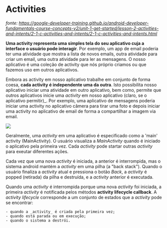
# Activities

_fonte: https://google-developer-training.github.io/android-developer-fundamentals-course-concepts-v2/unit-1-get-started/lesson-2-activities-and-intents/2-1-c-activities-and-intents/2-1-c-activities-and-intents.html_

**Uma activity representa uma simples tela do seu aplicativo cuja a interface o usuário pode interagir**. Por exemplo, um app de email poderia ter uma
atividade que mostra a lista de novos emails, outra atividade para criar um email, uma outra atividade para ler as mensagens. O nosso aplicativo
é uma coleção de activity que nós próprio criamos ou que fazemos uso em outros aplicativos.

Embora as activity em nosso aplicativo trabalhe em conjunto de forma coesa, **cada activity é independente uma da outra**. Isto possibilita nosso aplicativo iniciar uma atividade em outro aplicativo, bem como, permite que outros aplicativos inicie uma _activity_ em nosso aplicativo (claro, se o aplicativo permitir)_. Por exemplo, uma aplicativo de mensagens poderia iniciar uma activity no aplicativo câmera para tirar uma foto e depois iniciar uma activity no aplicativo de email de forma a compartilhar a imagem via email.

<image src="https://github.com/shnonomura/diarioProgramacao/blob/master/Android/activities%20em%20acao.JPG">

Geralmente, uma _activity_ em uma aplicativo é especificado como a 'main' activity (MainActivity). O usuário visualiza a _MainActivity_ quando é iniciado o aplicativo pela primeira vez. Cada _activity_ pode startar outras _activity_ para exeutar diferentes ações.

Cada vez que uma nova _activity_  é iniciada, a anterior é interrompida, mas o sistema android mantém a _activity_ em uma pilha (a "back stack"). Quando o usuário finaliza a _activity_ atual e pressiona o botão _Back_, a _activity_ é popped (retirada) da pilha e destruída, e a _activity_ anterior é executada.

Quando uma _activity_ é interrompida porque uma nova _activity_ foi iniciada, a primeira _activity_ é notificada pelos métodos **activity  lifecycle callback**.
A _activity lifecycle_ corresponde a um conjunto de estados que a _activity_ pode se encontrar:

    - quando a _activity_ é criada pela primeira vez;
    - quando está parada ou em execução;
    - quando o sistema a destrói.

